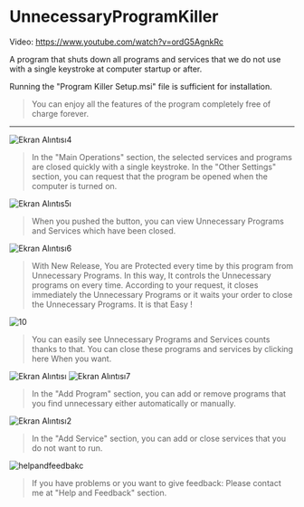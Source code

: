 # UnnecessaryProgramKiller
Video: https://www.youtube.com/watch?v=ordG5AgnkRc

A program that shuts down all programs and services that we do not use with a single keystroke at computer startup or after.

Running the "Program Killer Setup.msi" file is sufficient for installation.

> You can enjoy all the features of the program completely free of charge forever.

-------------------------------------------------------------------------------------------------------

![Ekran Alıntısı4](https://user-images.githubusercontent.com/36541960/76145038-e1549880-6096-11ea-8aaa-74d397ecb461.PNG)
> In the "Main Operations" section, the selected services and programs are closed quickly with a single keystroke.
> In the "Other Settings" section, you can request that the program be opened when the computer is turned on.


![Ekran Alıntıs5ı](https://user-images.githubusercontent.com/36541960/76145047-f4ffff00-6096-11ea-89b3-94142a0f3897.PNG)
> When you pushed the button, you can view Unnecessary Programs and Services which have been closed.


![Ekran Alıntısı6](https://user-images.githubusercontent.com/36541960/76145053-fb8e7680-6096-11ea-9d55-5c7281ed2550.PNG)
> With New Release, You are Protected every time by this program from Unnecessary Programs.
> In this way, It controls the Unnecessary programs on every time. According to your request, it closes immediately the Unnecessary Programs or it waits your order to close the Unnecessary Programs. It is that Easy !


![10](https://user-images.githubusercontent.com/36541960/73697999-04370a00-46f1-11ea-8f9d-91040b9853a5.png)
> You can easily see Unnecessary Programs and Services counts thanks to that.
> You can close these programs and services by clicking here When you want.


![Ekran Alıntısı](https://user-images.githubusercontent.com/36541960/76145057-047f4800-6097-11ea-993e-bb8a4ca629f2.PNG)
![Ekran Alıntısı7](https://user-images.githubusercontent.com/36541960/76145058-06490b80-6097-11ea-9e7d-1b65496b5ac5.PNG)
> In the "Add Program" section, you can add or remove programs that you find unnecessary either automatically or manually.


![Ekran Alıntısı2](https://user-images.githubusercontent.com/36541960/76145059-077a3880-6097-11ea-8e0d-74662b07a1f1.PNG)
> In the "Add Service" section, you can add or close services that you do not want to run. 


![helpandfeedbakc](https://user-images.githubusercontent.com/36541960/76145061-08ab6580-6097-11ea-8be3-4e62d64b973c.png)

> If you have problems or you want to give feedback: Please contact me at "Help and Feedback" section.
